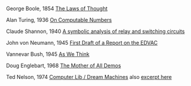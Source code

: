 George Boole, 1854
[The Laws of Thought](http://gutenberg.org/ebooks/15114)

Alan Turing, 1936
[On Computable Numbers](http://www.thocp.net/biographies/papers/turing_oncomputablenumbers_1936.pdf)

Claude Shannon, 1940
[A symbolic analysis of relay and switching circuits](http://dspace.mit.edu/handle/1721.1/11173)

John von Neumann, 1945
[First Draft of a Report on the EDVAC](http://archive.computerhistory.org/resources/text/Knuth_Don_X4100/PDF_index/k-8-pdf/k-8-u2593-Draft-EDVAC.pdf)

Vannevar Bush, 1945
[As We Think](https://web.archive.org/web/20011201210444if_/http:/www.isg.sfu.ca:80/~duchier/misc/vbush/vbush.txt)

Doug Englebart, 1968
[The Mother of All Demos](http://www.dougengelbart.org/firsts/dougs-1968-demo.html)

Ted Nelson, 1974
[Computer Lib / Dream Machines](http://www.digibarn.com/collections/books/computer-lib/)
also [excerpt here](http://www.newmediareader.com/book_samples/nmr-21-nelson.pdf)

